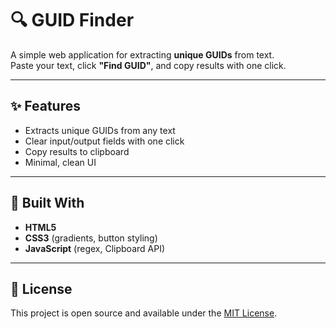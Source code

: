 # 🔍 GUID Finder

A simple web application for extracting **unique GUIDs** from text.  
Paste your text, click **"Find GUID"**, and copy results with one click.

---

## ✨ Features
- Extracts unique GUIDs from any text  
- Clear input/output fields with one click  
- Copy results to clipboard  
- Minimal, clean UI  

---

## 🚀 Built With
- **HTML5**  
- **CSS3** (gradients, button styling)  
- **JavaScript** (regex, Clipboard API)  

---

## 📜 License
This project is open source and available under the [MIT License](LICENSE).
